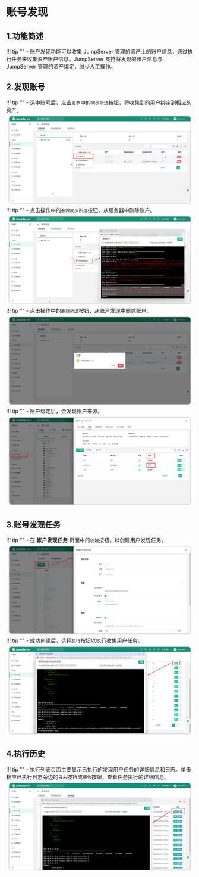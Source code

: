 # 账号发现
## 1.功能简述
!!! tip ""
    - 账户发现功能可以收集 JumpServer 管理的资产上的账户信息，通过执行任务来收集资产账户信息。JumpServer 支持将发现的账户信息与 JumpServer 管理的资产绑定，减少人工操作。
## 2.发现账号
!!! tip ""
    - 选中账号后，点击``更多``中的``同步所选``按钮，将收集到的用户绑定到相应的资产。
![automation_01](../../../../img/v4_account_discovery_01.png)
!!! tip ""
    - 点击操作中的``删除同步所选``按钮，从服务器中删除账户。
![automation_02](../../../../img/v4_account_discovery_02.png)
!!! tip ""
    - 点击操作中的``删除所选``按钮，从账户发现中删除账户。
![automation_03](../../../../img/v4_account_discovery_03.png)
!!! tip ""
    - 账户绑定后，会发现账户来源。
![automation_04](../../../../img/v4_account_discovery_04.png)
## 3.账号发现任务
!!! tip ""
    - 在 **帐户发现任务** 页面中的``创建``按钮，以创建用户发现任务。
![automation_05](../../../../img/v4_account_discovery_05.png)
!!! tip ""
    - 成功创建后，选择``执行``按钮以执行收集用户任务。
![automation_06](../../../../img/v4_account_discovery_06.png)
## 4.执行历史
!!! tip ""
    - 执行列表页面主要显示已执行的发现用户任务的详细信息和日志。单击相应已执行日志旁边的``日志``按钮或``报告``按钮，查看任务执行的详细信息。
![automation_07](../../../../img/v4_account_discovery_07.png)
